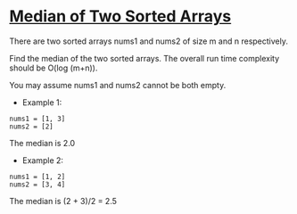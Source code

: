# [Median of Two Sorted Arrays](https://leetcode.com/problems/median-of-two-sorted-arrays/)

There are two sorted arrays nums1 and nums2 of size m and n respectively.

Find the median of the two sorted arrays. The overall run time complexity should be O(log (m+n)).

You may assume nums1 and nums2 cannot be both empty.

- Example 1:
```
nums1 = [1, 3]
nums2 = [2]
```
The median is 2.0

- Example 2:
```
nums1 = [1, 2]
nums2 = [3, 4]
```
The median is (2 + 3)/2 = 2.5
